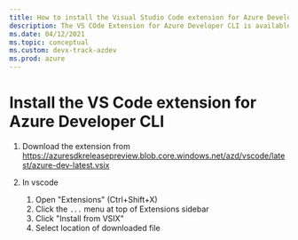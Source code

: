 ```yaml
---
title: How to install the Visual Studio Code extension for Azure Developer CLI
description: The VS COde Extension for Azure Developer CLI is available to install.
ms.date: 04/12/2021
ms.topic: conceptual
ms.custom: devx-track-azdev
ms.prod: azure
---
```


# Install the VS Code extension for Azure Developer CLI

1. Download the extension from https://azuresdkreleasepreview.blob.core.windows.net/azd/vscode/latest/azure-dev-latest.vsix

2. In vscode
    1. Open "Extensions" (Ctrl+Shift+X)
    2. Click the `...` menu at top of Extensions sidebar
    3. Click "Install from VSIX"
    4. Select location of downloaded file
